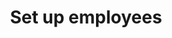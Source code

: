---
layout: collection
title: Set up employees
description: Learn how to set up the employee configuration item to effectively schedule them in the application.
redirect_to:
  - https://academy.injixo.com/scheduling_configuration/planconfig-005-en-why-is-configuration-important
---